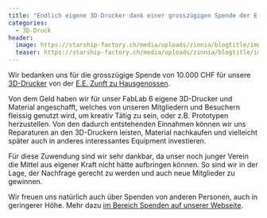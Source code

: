 ```yaml
---
title: "Endlich eigene 3D-Drucker dank einer grosszügigen Spende der E.E. Zunft zu Hausgenossen"
categories:
  - 3D-Druck
header:
  image: https://starship-factory.ch/media/uploads/zinnia/blogtitle/img_DSC_8529_0002__small.png
  teaser: https://starship-factory.ch/media/uploads/zinnia/blogtitle/img_DSC_8529_0002__small.png
---
```


Wir bedanken uns für die grosszügige Spende von 10.000 CHF für unsere [3D-Drucker](http://wiki.starship-factory.ch/Equipment/3D-Drucker/) von der [E.E. Zunft zu Hausgenossen](http://www.hausgenossen.ch/). 

Von dem Geld haben wir für unser FabLab 6 eigene 3D-Drucker und Material angeschafft, welches von unseren Mitgliedern und Besuchern fleissig genutzt wird, um kreativ Tätig zu sein, oder z.B. Prototypen herzustellen. Von den dadurch entstehenden Einnahmen können wir uns Reparaturen an den 3D-Druckern leisten, Material nachkaufen und vielleicht später auch in anderes interessantes Equipment investieren.

Für diese Zuwendung sind wir sehr dankbar, da unser noch junger Verein die Mittel aus eigener Kraft nicht hätte aufbringen können. So sind wir in der Lage, der Nachfrage gerecht zu werden und auch neue Mitglieder zu gewinnen.

Wir freuen uns natürlich auch über Spenden von anderen Personen, auch in geringerer Höhe. Mehr dazu [im Bereich Spenden auf unserer Webseite](https://starship-factory.ch/spenden/).
